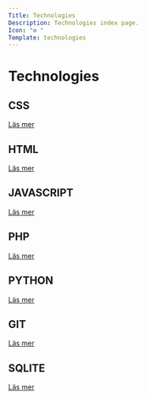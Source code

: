```yaml
---
Title: Technologies
Description: Technologies index page.
Icon: "⚙ "
Template: technologies
---
```


Technologies
==========================

<div class="box narrow">
    <h2>CSS</h2>
    <p><a href="%base_url%/technology/css">Läs mer</a></p>
</div>

<div class="box">
    <h2>HTML</h2>
    <p><a href="%base_url%/technology/html">Läs mer</a></p>
</div>

<div class="box">
    <h2>JAVASCRIPT</h2>
    <p><a href="%base_url%/technology/javascript">Läs mer</a></p>
</div>

<div class="box narrow">
    <h2>PHP</h2>
    <p><a href="%base_url%/technology/php">Läs mer</a></p>
</div>

<div class="box wide">
    <h2>PYTHON</h2>
    <p><a href="%base_url%/technology/python">Läs mer</a></p>
</div>

<div class="box narrow">
    <h2>GIT</h2>
    <p><a href="%base_url%/technology/git">Läs mer</a></p>
</div>

<div class="box">
    <h2>SQLITE</h2>
    <p><a href="%base_url%/technology/sqlite">Läs mer</a></p>
</div>